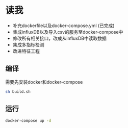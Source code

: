 # 读我

- 补充dockerfile以及docker-compose.yml (已完成)
- 集成influxDB以及导入csv的服务至docker-compose中
- 修改所有相关接口，改成从influxDB中读取数据
- 集成多指标检测
- 改进特征工程

## 编译
需要先安装docker和docker-compose
```bash
sh build.sh
```

## 运行
```bash
docker-compose up -d
```
